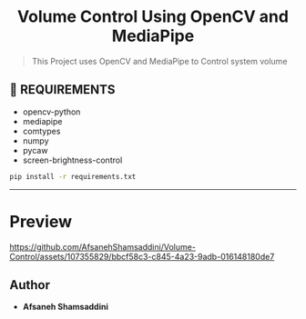 <div align="center">
  <h1> Volume Control Using OpenCV and MediaPipe</h1>

 
 </div>

> This Project uses OpenCV and MediaPipe to Control system volume 

## 💾 REQUIREMENTS
+ opencv-python
+ mediapipe
+ comtypes
+ numpy
+ pycaw
+ screen-brightness-control

```bash
pip install -r requirements.txt
```
***

# Preview


https://github.com/AfsanehShamsaddini/Volume-Control/assets/107355829/bbcf58c3-c845-4a23-9adb-016148180de7




## Author
* **Afsaneh Shamsaddini**
